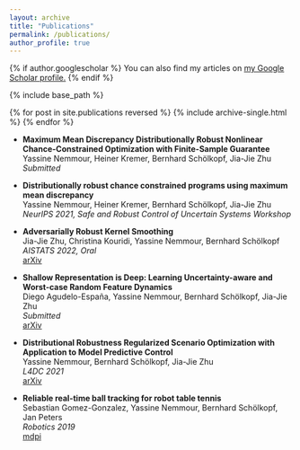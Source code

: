 ```yaml
---
layout: archive
title: "Publications"
permalink: /publications/
author_profile: true
---
```


{% if author.googlescholar %}
  You can also find my articles on <u><a href="{{author.googlescholar}}">my Google Scholar profile</a>.</u>
{% endif %}

{% include base_path %}

{% for post in site.publications reversed %}
  {% include archive-single.html %}
{% endfor %}

* **Maximum Mean Discrepancy Distributionally Robust Nonlinear Chance-Constrained Optimization with Finite-Sample Guarantee**\
Yassine Nemmour, Heiner Kremer, Bernhard Schölkopf, Jia-Jie Zhu\
*Submitted*

* **Distributionally robust chance constrained programs using maximum mean discrepancy**\
Yassine Nemmour, Heiner Kremer, Bernhard Schölkopf, Jia-Jie Zhu\
*NeurIPS 2021, Safe and Robust Control of Uncertain Systems Workshop*

* **Adversarially Robust Kernel Smoothing**\
Jia-Jie Zhu, Christina Kouridi, Yassine Nemmour, Bernhard Schölkopf\
*AISTATS 2022, Oral*\
[arXiv](https://arxiv.org/abs/2102.08474)
* **Shallow Representation is Deep: Learning Uncertainty-aware and Worst-case Random Feature Dynamics**\
Diego Agudelo-España, Yassine Nemmour, Bernhard Schölkopf, Jia-Jie Zhu\
*Submitted*\
[arXiv](https://arxiv.org/abs/2106.13066)
* **Distributional Robustness Regularized Scenario Optimization with Application to Model Predictive Control**\
Yassine Nemmour, Bernhard Schölkopf, Jia-Jie Zhu\
*L4DC 2021*\
[arXiv](https://arxiv.org/abs/2110.13588)
* **Reliable real-time ball tracking for robot table tennis**\
Sebastian Gomez-Gonzalez, Yassine Nemmour, Bernhard Schölkopf, Jan Peters\
*Robotics 2019*\
[mdpi](https://www.mdpi.com/2218-6581/8/4/90)
